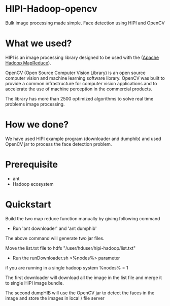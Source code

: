 # HIPI-Hadoop-opencv

Bulk image processing made simple. Face detection using HIPI and OpenCV

# What we used?

HIPI is an image processing library designed to be used with the ([Apache Hadoop MapReduce](http://hadoop.apache.org/)).

OpenCV (Open Source Computer Vision Library) is an open source computer vision and machine learning software library. OpenCV was built to provide a common infrastructure for computer vision applications and to accelerate the use of machine perception in the commercial products.

The library has more than 2500 optimized algorithms to solve real time problems image processing.

# How we done?

We have used HIPI example program (downloader and dumphib) and used OpenCV jar to process the face detection problem.

# Prerequisite

- ant
- Hadoop ecosystem

# Quickstart

Build the two map reduce function manually by giving following command

* Run 'ant downloader' and 'ant dumphib'

The above command will generate two jar files.

Move the list.txt file to hdfs "/user/hduser/hipi-hadoop/list.txt"

* Run the runDownloader.sh <%nodes%> parameter

if you are running in a single hadoop system %nodes% = 1

The first downloader will download all the image in the list file and merge it to single HIPI image bundle.

The second dumpHIB will use the OpenCV jar to detect the faces in the image and store the images in local / file server
